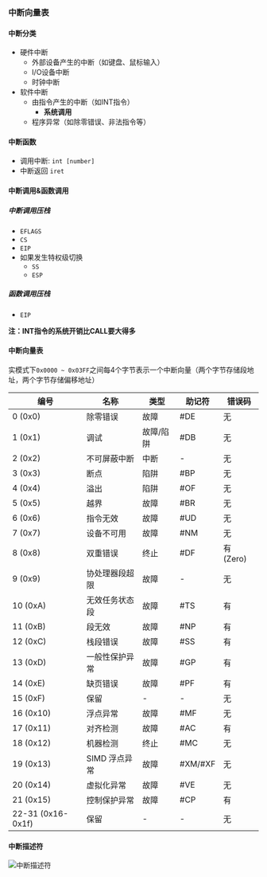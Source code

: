 ### 中断向量表

#### 中断分类

+ 硬件中断
    + 外部设备产生的中断（如键盘、鼠标输入）
    + I/O设备中断
    + 时钟中断
+ 软件中断
    + 由指令产生的中断（如INT指令）
        + **系统调用**
    + 程序异常（如除零错误、非法指令等）


#### 中断函数

+ 调用中断: `int [number]`
+ 中断返回 `iret`

#### 中断调用&函数调用

##### 中断调用压栈
+ `EFLAGS`
+ `CS`
+ `EIP`
+ 如果发生特权级切换
    + `SS`
    + `ESP`

##### 函数调用压栈

+ `EIP`

**注：INT指令的系统开销比CALL要大得多**

#### 中断向量表

实模式下`0x0000 ~ 0x03FF`之间每4个字节表示一个中断向量（两个字节存储段地址，两个字节存储偏移地址）

| 编号                | 名称        | 类型    | 助记符     | 错误码      |
|-------------------|-----------|-------|---------|----------|
| 0 (0x0)           | 除零错误      | 故障    | #DE     | 无        |
| 1 (0x1)           | 调试        | 故障/陷阱 | #DB     | 无        |
| 2 (0x2)           | 不可屏蔽中断    | 中断    | -       | 无        |
| 3 (0x3)           | 断点        | 陷阱    | #BP     | 无        |
| 4 (0x4)           | 溢出        | 陷阱    | #OF     | 无        |
| 5 (0x5)           | 越界        | 故障    | #BR     | 无        |
| 6 (0x6)           | 指令无效      | 故障    | #UD     | 无        |
| 7 (0x7)           | 设备不可用     | 故障    | #NM     | 无        |
| 8 (0x8)           | 双重错误      | 终止    | #DF     | 有 (Zero) |
| 9 (0x9)           | 协处理器段超限   | 故障    | -       | 无        |
| 10 (0xA)          | 无效任务状态段   | 故障    | #TS     | 有        |
| 11 (0xB)          | 段无效       | 故障    | #NP     | 有        |
| 12 (0xC)          | 栈段错误      | 故障    | #SS     | 有        |
| 13 (0xD)          | 一般性保护异常   | 故障    | #GP     | 有        |
| 14 (0xE)          | 缺页错误      | 故障    | #PF     | 有        |
| 15 (0xF)          | 保留        | -     | -       | 无        |
| 16 (0x10)         | 浮点异常      | 故障    | #MF     | 无        |
| 17 (0x11)         | 对齐检测      | 故障    | #AC     | 有        |
| 18 (0x12)         | 机器检测      | 终止    | #MC     | 无        |
| 19 (0x13)         | SIMD 浮点异常 | 故障    | #XM/#XF | 无        |
| 20 (0x14)         | 虚拟化异常     | 故障    | #VE     | 无        |
| 21 (0x15)         | 控制保护异常    | 故障    | #CP     | 有        |
| 22-31 (0x16-0x1f) | 保留        | -     | -       | 无        |

#### 中断描述符

![中断描述符](../images/gate.jpg)